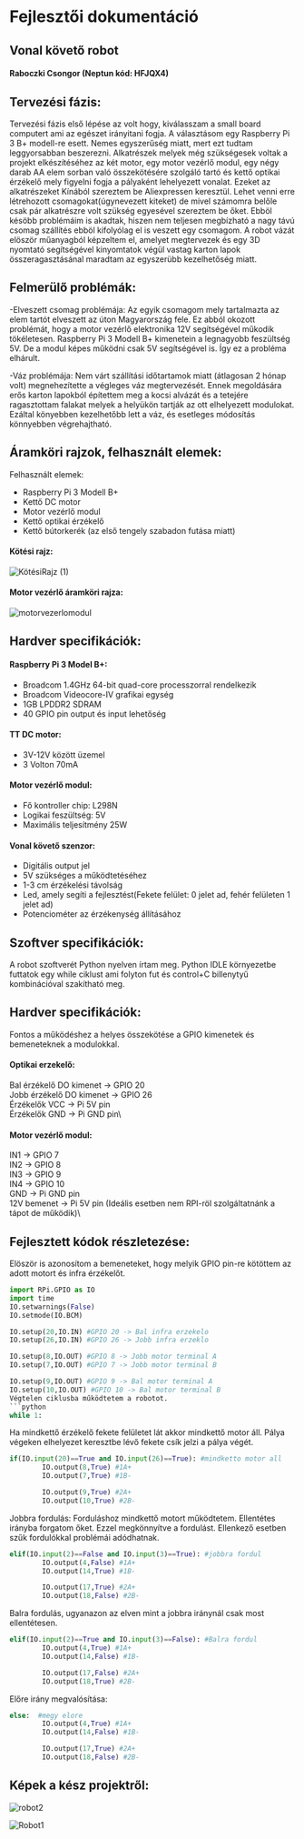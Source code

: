 # Fejlesztői dokumentáció
## Vonal követő robot
#### Raboczki Csongor (Neptun kód: HFJQX4)


## Tervezési fázis: 
Tervezési fázis első lépése az volt hogy, kiválasszam a small board computert ami az egészet irányitani fogja. 
A választásom egy Raspberry Pi 3 B+ modell-re esett. Nemes egyszerűség miatt, mert ezt tudtam leggyorsabban beszerezni. 
Alkatrészek melyek még szükségesek voltak a projekt elkészítéséhez az két motor, egy motor vezérlő modul, egy négy darab AA elem 
 sorban való összekötésére szolgáló tartó és kettő optikai érzékelő 
mely figyelni fogja a pályaként lehelyezett vonalat. Ezeket az alkatrészeket Kínából szereztem be Aliexpressen keresztül. Lehet venni erre 
létrehozott csomagokat(úgynevezett kiteket) de mivel számomra belőle csak pár alkatrészre volt szükség egyesével szereztem be őket.
Ebböl késöbb problémáim is akadtak, hiszen nem teljesen megbízható a nagy távú csomag szállítés ebböl kifolyólag el is veszett egy csomagom. A robot vázát elöször műanyagból képzeltem el, amelyet megtervezek és egy 3D nyomtató segítségével kinyomtatok végül vastag karton lapok összeragasztásánal maradtam az egyszerübb kezelhetőség miatt.

## Felmerülő problémák: 
 -Elveszett csomag problémája: Az egyik csomagom mely tartalmazta az elem tartót elveszett az úton Magyarország fele. Ez abból okozott problémát, hogy a motor vezérlő elektronika 12V segítségével műkodik tökéletesen. Raspberry Pi 3 Modell B+ kimenetein a legnagyobb feszültség 5V. De a modul képes működni csak 5V segítségével is. Így ez a probléma elhárult.
 
 -Váz problémája: Nem várt szállítási időtartamok miatt (átlagosan 2 hónap volt) megnehezítette a végleges váz megtervezését. Ennek megoldására erős karton lapokból építettem meg a kocsi alvázát és a tetejére ragasztottam falakat melyek a helyükön tartják az ott elhelyezett modulokat. Ezáltal könyebben kezelhetőbb lett a váz, és esetleges módosítás könnyebben végrehajtható.
 

## Áramköri rajzok, felhasznált elemek:

Felhasznált elemek: 
- Raspberry Pi 3 Modell B+
- Kettő DC motor
- Motor vezérlő modul
- Kettő optikai érzékelő
- Kettő bútorkerék (az első tengely szabadon futása miatt)

#### Kötési rajz:

![KötésiRajz (1)](https://user-images.githubusercontent.com/54138095/72931790-cd5f0c80-3d5e-11ea-9a2a-c68847e85022.PNG)

#### Motor vezérlő áramköri rajza:
![motorvezerlomodul](https://user-images.githubusercontent.com/54138095/72931934-0b5c3080-3d5f-11ea-92d8-66d677714a82.png)

## Hardver specifikációk:
#### Raspberry Pi 3 Model B+: 
- Broadcom 1.4GHz 64-bit quad-core processzorral rendelkezik
- Broadcom Videocore-IV grafikai egység
- 1GB LPDDR2 SDRAM
- 40 GPIO pin output és input lehetőség

#### TT DC motor:
- 3V-12V között üzemel
- 3 Volton 70mA
#### Motor vezérlő modul:
- Fő kontroller chip: L298N
- Logikai feszültség: 5V
- Maximális teljesítmény 25W

#### Vonal követő szenzor:
- Digitális output jel
- 5V szükséges a működtetéséhez
- 1-3 cm érzékelési távolság
- Led, amely segíti a fejlesztést(Fekete felület: 0 jelet ad, fehér felületen 1 jelet ad)
- Potenciométer az érzékenység állításához

## Szoftver specifikációk:
A robot szoftverét Python nyelven írtam meg. Python IDLE környezetbe futtatok egy while ciklust ami folyton fut és control+C billenytyű kombinációval szakítható meg.

## Hardver specifikációk:
Fontos a működéshez a helyes összekötése a GPIO kimenetek és bemeneteknek a modulokkal.
#### Optikai erzekelő:
Bal érzékelő DO kimenet -> GPIO 20\
Jobb érzékelő DO kimenet -> GPIO 26\
Érzékelők VCC -> Pi 5V pin\
Érzékelők GND -> Pi GND pin\
#### Motor vezérlő modul:
IN1 -> GPIO 7\
IN2 -> GPIO 8\
IN3 -> GPIO 9\
IN4 -> GPIO 10\
GND -> Pi GND pin\
12V bemenet -> Pi 5V pin (Ideális esetben nem RPI-röl szolgáltatnánk a tápot de működik)\

## Fejlesztett kódok részletezése:
Elöször is azonosítom a bemeneteket, hogy melyik GPIO pin-re kötöttem az adott motort és infra érzékelőt.
```python
import RPi.GPIO as IO
import time
IO.setwarnings(False)
IO.setmode(IO.BCM)

IO.setup(20,IO.IN) #GPIO 20 -> Bal infra erzekelo
IO.setup(26,IO.IN) #GPIO 26 -> Jobb infra erzeklo

IO.setup(8,IO.OUT) #GPIO 8 -> Jobb motor terminal A
IO.setup(7,IO.OUT) #GPIO 7 -> Jobb motor terminal B

IO.setup(9,IO.OUT) #GPIO 9 -> Bal motor terminal A
IO.setup(10,IO.OUT) #GPIO 10 -> Bal motor terminal B
Végtelen ciklusba működtetem a robotot.
```python
while 1:
```
Ha mindkettő érzékelő fekete felületet lát akkor mindkettő motor áll. Pálya végeken elhelyezet keresztbe lévő fekete csík jelzi a pálya végét.
```python
if(IO.input(20)==True and IO.input(26)==True): #mindketto motor all    
        IO.output(8,True) #1A+
        IO.output(7,True) #1B-

        IO.output(9,True) #2A+
        IO.output(10,True) #2B-
```
Jobbra fordulás: Forduláshoz mindkettő motort működtetem. Ellentétes irányba forgatom őket. Ezzel megkönnyítve a fordulást. Ellenkező esetben szűk fordulókkal problémái adódhatnak.

```python
elif(IO.input(2)==False and IO.input(3)==True): #jobbra fordul 
        IO.output(4,False) #1A+
        IO.output(14,True) #1B-

        IO.output(17,True) #2A+
        IO.output(18,False) #2B-
```

Balra fordulás, ugyanazon az elven mint a jobbra iránynál csak most ellentétesen.

```python
elif(IO.input(2)==True and IO.input(3)==False): #Balra fordul
        IO.output(4,True) #1A+
        IO.output(14,False) #1B-

        IO.output(17,False) #2A+
        IO.output(18,True) #2B-
```
Előre irány megvalósítása:
```python
else:  #megy elore
        IO.output(4,True) #1A+
        IO.output(14,False) #1B-

        IO.output(17,True) #2A+
        IO.output(18,False) #2B-
 ```
 

## Képek a kész projektről:

![robot2](https://user-images.githubusercontent.com/54138095/72946040-022e8c00-3d7e-11ea-8002-48a019c076d3.jpg)



![Robot1](https://user-images.githubusercontent.com/54138095/72946032-fe026e80-3d7d-11ea-8155-9fd021586b4a.jpg)
